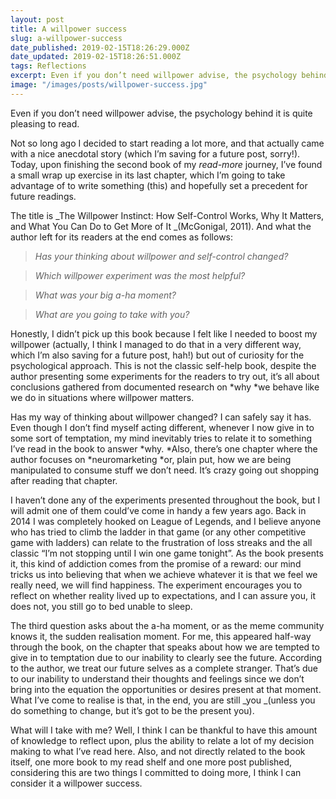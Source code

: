 ```yaml
---
layout: post
title: A willpower success
slug: a-willpower-success
date_published: 2019-02-15T18:26:29.000Z
date_updated: 2019-02-15T18:26:51.000Z
tags: Reflections
excerpt: Even if you don’t need willpower advise, the psychology behind it is quite pleasing to read.
image: "/images/posts/willpower-success.jpg"
---
```


Even if you don’t need willpower advise, the psychology behind it is quite pleasing to read.

Not so long ago I decided to start reading a lot more, and that actually came with a nice anecdotal story (which I’m saving for a future post, sorry!). Today, upon finishing the second book of my _read-more_ journey, I’ve found a small wrap up exercise in its last chapter, which I’m going to take advantage of to write something (this) and hopefully set a precedent for future readings.

The title is _The Willpower Instinct: How Self-Control Works, Why It Matters, and What You Can Do to Get More of It _(McGonigal, 2011). And what the author left for its readers at the end comes as follows:

> _Has your thinking about willpower and self-control changed?_

> _Which willpower experiment was the most helpful?_

> _What was your big a-ha moment?_

> _What are you going to take with you?_

Honestly, I didn’t pick up this book because I felt like I needed to boost my willpower (actually, I think I managed to do that in a very different way, which I’m also saving for a future post, hah!) but out of curiosity for the psychological approach. This is not the classic self-help book, despite the author presenting some experiments for the readers to try out, it’s all about conclusions gathered from documented research on *why *we behave like we do in situations where willpower matters.

Has my way of thinking about willpower changed? I can safely say it has. Even though I don’t find myself acting different, whenever I now give in to some sort of temptation, my mind inevitably tries to relate it to something I’ve read in the book to answer *why. *Also, there’s one chapter where the author focuses on *neuromarketing *or, plain put, how we are being manipulated to consume stuff we don’t need. It’s crazy going out shopping after reading that chapter.

I haven’t done any of the experiments presented throughout the book, but I will admit one of them could’ve come in handy a few years ago. Back in 2014 I was completely hooked on League of Legends, and I believe anyone who has tried to climb the ladder in that game (or any other competitive game with ladders) can relate to the frustration of loss streaks and the all classic “I’m not stopping until I win one game tonight”. As the book presents it, this kind of addiction comes from the promise of a reward: our mind tricks us into believing that when we achieve whatever it is that we feel we really need, we will find happiness. The experiment encourages you to reflect on whether reality lived up to expectations, and I can assure you, it does not, you still go to bed unable to sleep.

The third question asks about the a-ha moment, or as the meme community knows it, the sudden realisation moment. For me, this appeared half-way through the book, on the chapter that speaks about how we are tempted to give in to temptation due to our inability to clearly see the future. According to the author, we treat our future selves as a complete stranger. That’s due to our inability to understand their thoughts and feelings since we don’t bring into the equation the opportunities or desires present at that moment. What I’ve come to realise is that, in the end, you are still _you _(unless you do something to change, but it’s got to be the present you).

What will I take with me? Well, I think I can be thankful to have this amount of knowledge to reflect upon, plus the ability to relate a lot of my decision making to what I’ve read here. Also, and not directly related to the book itself, one more book to my read shelf and one more post published, considering this are two things I committed to doing more, I think I can consider it a willpower success.
